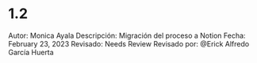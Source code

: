 # 1.2

Autor: Monica Ayala
Descripción: Migración del proceso a Notion
Fecha: February 23, 2023
Revisado: Needs Review
Revisado por: @Erick Alfredo García Huerta